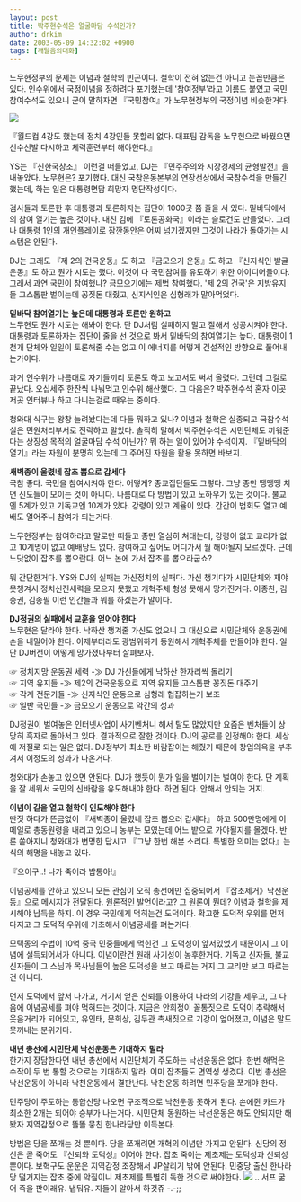 ```yaml
---
layout: post
title: 박주현수석은 얼굴마담 수석인가?
author: drkim
date: 2003-05-09 14:32:02 +0900
tags: [깨달음의대화]
---
```

노무현정부의 문제는 이념과 철학의 빈곤이다. 철학이 전혀 없는건 아니고 눈꼽만큼은 있다. 인수위에서 국정이념을 정하려다 포기했는데 '참여정부'라고 이름도 붙였고 국민참여수석도 있으니 굳이 말하자면 『국민참여』가 노무현정부의 국정이념 비슷한거다. 

![](http://drkimz.com/technote/board/private/upimg/1052467438.jpg)

『월드컵 4강도 했는데 정치 4강인들 못할리 없다. 대표팀 감독을 노무현으로 바꿨으면 선수선발 다시하고 체력훈련부터 해야한다.』 

YS는 『신한국창조』 이런걸 떠들었고, DJ는 『민주주의와 시장경제의 균형발전』을 내놓았다. 노무현은? 포기했다. 대신 국참운동본부의 연장선상에서 국참수석을 만들긴 했는데, 하는 일은 대통령면담 희망자 명단작성이다. 

검사들과 토론한 후 대통령과 토론하자는 집단이 1000곳 쯤 줄을 서 있다. 밑바닥에서의 참여 열기는 높은 것이다. 내친 김에 『토론공화국』이라는 슬로건도 만들었다. 그러나 대통령 1인의 개인플레이로 잠깐동안은 어찌 넘기겠지만 그것이 나라가 돌아가는 시스템은 안된다. 

DJ는 그래도 『제 2의 건국운동』도 하고 『금모으기 운동』도 하고 『신지식인 발굴운동』도 하고 뭔가 시도는 했다. 이것이 다 국민참여를 유도하기 위한 아이디어들이다. 그래서 과연 국민이 참여했나? 금모으기에는 제법 참여했다. '제 2의 건국'은 지방유지들 고스톱판 벌이는데 꽁짓돈 대줬고, 신지식인은 심형래가 말아먹었다. 

**밑바닥 참여열기는 높은데 대통령과 토론만 원하고**  
노무현도 뭔가 시도는 해봐야 한다. 단 DJ처럼 실패하지 말고 잘해서 성공시켜야 한다. 대통령과 토론하자는 집단이 줄을 선 것으로 봐서 밑바닥의 참여열기는 높다. 대통령이 1천개 단체와 일일이 토론해줄 수는 없고 이 에너지를 어떻게 건설적인 방향으로 풀어내는가이다. 

과거 인수위가 나름대로 자기들끼리 토론도 하고 보고서도 써서 올렸다. 그런데 그걸로 끝났다. 오십세주 한잔씩 나눠먹고 인수위 해산했다. 그 다음은? 박주현수석 혼자 이곳저곳 인터뷰나 하고 다니는걸로 때우는 중이다. 

청와대 식구는 왕창 늘려놨다는데 다들 뭐하고 있나? 이념과 철학은 실종되고 국참수석실은 민원처리부서로 전락하고 말았다. 솔직히 말해서 박주현수석은 시민단체도 끼워준다는 상징성 목적의 얼굴마담 수석 아닌가? 뭐 하는 일이 있어야 수석이지. 『밑바닥의 열기』라는 자원이 분명히 있는데 그 주어진 자원을 활용 못하면 바보지.

**새벽종이 울렸네 잡초 뽑으로 갑세다**  
국참 좋다. 국민을 참여시켜야 한다. 어떻게? 종교집단들도 그렇다. 그냥 종만 땡땡땡 치면 신도들이 모이는 것이 아니다. 나름대로 다 방법이 있고 노하우가 있는 것이다. 불교엔 5계가 있고 기독교엔 10계가 있다. 강령이 있고 계율이 있다. 간간이 법회도 열고 예배도 열어주니 참여가 되는거다. 

노무현정부는 참여하라고 말로만 떠들고 종만 열심히 쳐대는데, 강령이 없고 교리가 없고 10계명이 없고 예배당도 없다. 참여하고 싶어도 어디가서 뭘 해야될지 모르겠다. 근데 느닷없이 잡초를 뽑으란다. 어느 논에 가서 잡초를 뽑으라굽쇼? 

뭐 간단한거다. YS와 DJ의 실패는 가신정치의 실패다. 가신 챙기다가 시민단체와 재야 못챙겨서 정치신진세력을 모으지 못했고 개혁주체 형성 못해서 망가진거다. 이종찬, 김중권, 김종필 이런 인간들과 뭐를 하겠는가 말이다. 

**DJ정권의 실패에서 교훈을 얻어야 한다**  
노무현은 달라야 한다. 낙하산 챙겨줄 가신도 없으니 그 대신으로 시민단체와 운동권에 손을 내밀어야 한다. 이제부터라도 광범위하게 동원해서 개혁주체를 만들어야 한다. 일단 DJ버전이 어떻게 망가졌나부터 살펴보자. 

☞ 정치지망 운동권 세력 -≫ DJ 가신들에게 낙하산 한자리씩 돌리기   
☞ 지역 유지들 -≫ 제2의 건국운동으로 지역 유지들 고스톱판 꽁짓돈 대주기  
☞ 각계 전문가들 -≫ 신지식인 운동으로 심형래 협잡하는거 보조  
☞ 일반 국민들 -≫ 금모으기 운동으로 약간의 성과

DJ정권이 벌여놓은 인터넷사업이 사기벤처니 해서 탈도 많았지만 요즘은 벤처들이 상당히 흑자로 돌아서고 있다. 결과적으로 잘한 것이다. DJ의 공로를 인정해야 한다. 세상에 저절로 되는 일은 없다. DJ정부가 최소한 바람잡이는 해줬기 때문에 창업의욕을 부추겨서 이정도의 성과가 나온거다. 

청와대가 손놓고 있으면 안된다. DJ가 했듯이 뭔가 일을 벌이기는 벌여야 한다. 단 계획을 잘 세워서 국민의 신바람을 유도해내야 한다. 하면 된다. 안해서 안되는 거지.

**이념이 길을 열고 철학이 인도해야 한다**  
딴짓 하다가 뜬금없이 『새벽종이 울렸네 잡초 뽑으러 갑세다』 하고 500만명에게 이메일로 총동원령을 내리고 있으니 농부는 모였는데 어느 밭으로 가야될지를 몰겠다. 반론 쏟아지니 청와대가 변명한 답시고 『그냥 한번 해본 소리다. 특별한 의미는 없다』는 식의 해명을 내놓고 있다. 

『으이구..! 나가 죽어라 밥통아!』

이념공세를 안하고 있으니 모든 관심이 오직 총선에만 집중되어서 『잡초제거》낙선운동』으로 메시지가 전달된다. 원론적인 발언이라고? 그 원론이 뭔데? 이념과 철학을 제시해야 납득을 하지. 이 경우 국민에게 먹히는건 도덕이다. 확고한 도덕적 우위를 먼저 다지고 그 도덕적 우위에 기초해서 이념공세를 펴는거다. 

모택동의 수법이 10억 중국 민중들에게 먹힌건 그 도덕성이 앞서있었기 때문이지 그 이념에 설득되어서가 아니다. 이념이란건 원래 사기성이 농후한거다. 기독교 신자들, 불교 신자들이 그 스님과 목사님들의 높은 도덕성을 보고 따르는 거지 그 교리만 보고 따르는건 아니다. 

먼저 도덕에서 앞서 나가고, 거기서 얻은 신뢰를 이용하여 나라의 기강을 세우고, 그 다음에 이념공세를 펴야 먹혀드는 것이다. 지금은 안희정이 꼴통짓으로 도덕이 추락해서 웃음거리가 되어있고, 유인태, 문희상, 김두관 촉새짓으로 기강이 엎어졌고, 이념은 말도 못꺼내는 분위기다. 

**내년 총선에 시민단체 낙선운동은 기대하지 말라**   
한가지 장담한다면 내년 총선에서 시민단체가 주도하는 낙선운동은 없다. 한번 해먹은 수작이 두 번 통할 것으로는 기대하지 말라. 이미 잡초들도 면역성 생겼다. 이번 총선은 낙선운동이 아니라 낙천운동에서 결판난다. 낙천운동 하려면 민주당을 쪼개야 한다. 

민주당이 주도하는 통합신당 나오면 구조적으로 낙천운동 못하게 된다. 손에쥔 카드가 최소한 2개는 되어야 승부가 나는거다. 시민단체 동원하는 낙선운동은 해도 안되지만 해봤자 지역감정으로 똘똘 뭉친 한나라당만 이득본다. 

방법은 당을 쪼개는 것 뿐이다. 당을 쪼개려면 개혁의 이념만 가지고 안된다. 신당의 정신은 곧 죽어도 『신뢰와 도덕성』이어야 한다. 잡초 죽이는 제초제는 도덕성과 신뢰성 뿐이다. 보혁구도 운운은 지역감정 조장해서 JP살리기 밖에 안된다. 민중당 출신 한나라당 떨거지는 잡초 중에 악질이니 제초제를 특별히 독한 것으로 써야한다. ![](http://drkimz.com/technote/board/private/upimg/1051688224.GIF) .. 서프 굶어 죽을 판이래유. 냅둬유. 지들이 알아서 하것쥬 -.-;;